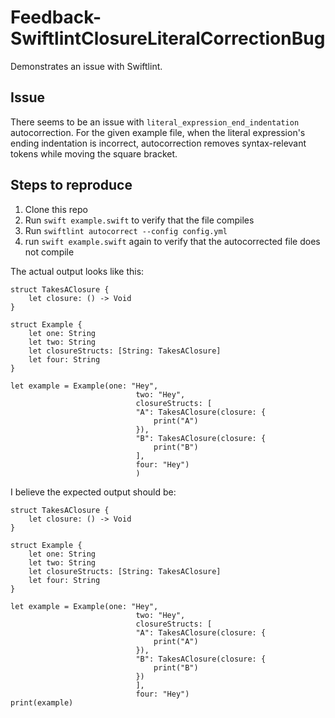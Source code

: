 # Feedback-SwiftlintClosureLiteralCorrectionBug
Demonstrates an issue with Swiftlint.

## Issue
There seems to be an issue with `literal_expression_end_indentation` autocorrection. For the given example file, when the literal expression's ending indentation is incorrect, autocorrection removes syntax-relevant tokens while moving the square bracket.

## Steps to reproduce
1. Clone this repo
2. Run `swift example.swift` to verify that the file compiles
3. Run `swiftlint autocorrect --config config.yml`
4. run `swift example.swift` again to verify that the autocorrected file does not compile

The actual output looks like this:

```
struct TakesAClosure {
    let closure: () -> Void
}

struct Example {
    let one: String
    let two: String
    let closureStructs: [String: TakesAClosure]
    let four: String
}

let example = Example(one: "Hey",
                            two: "Hey",
                            closureStructs: [
                            "A": TakesAClosure(closure: {
                                print("A")
                            }),
                            "B": TakesAClosure(closure: {
                                print("B")
                            ],
                            four: "Hey")
                            )

```

I believe the expected output should be:

```
struct TakesAClosure {
    let closure: () -> Void
}

struct Example {
    let one: String
    let two: String
    let closureStructs: [String: TakesAClosure]
    let four: String
}

let example = Example(one: "Hey",
                            two: "Hey",
                            closureStructs: [
                            "A": TakesAClosure(closure: {
                                print("A")
                            }),
                            "B": TakesAClosure(closure: {
                                print("B")
                            })
                            ],
                            four: "Hey")
print(example)
```